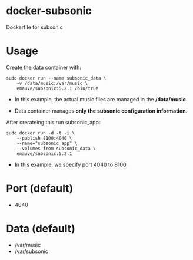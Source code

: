# docker-subsonic
Dockerfile for subsonic

# Usage
Create the data container with:

```
sudo docker run --name subsonic_data \
	-v /data/music:/var/music \
	emauve/subsonic:5.2.1 /bin/true
```


- In this example, the actual music files are managed in the **/data/music**.


- Data container manages **only the subsonic configuration information.** 

After crerateing this run subsonic_app:

```
sudo docker run -d -t -i \
	--publish 8100:4040 \
	--name="subsonic_app" \
	--volumes-from subsonic_data \
	emauve/subsonic:5.2.1
```


- In this example, we specify port 4040 to 8100.

# Port (default)
- 4040

# Data (default)
- /var/music
- /var/subsonic